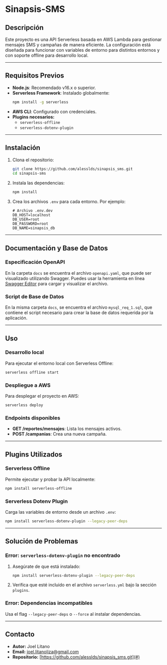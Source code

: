 # Sinapsis-SMS

## Descripción
Este proyecto es una API Serverless basada en AWS Lambda para gestionar mensajes SMS y campañas de manera eficiente. La configuración está diseñada para funcionar con variables de entorno para distintos entornos y con soporte offline para desarrollo local.

---

## Requisitos Previos

- **Node.js**: Recomendado v16.x o superior.
- **Serverless Framework**: Instalado globalmente:
  ```bash
  npm install -g serverless
  ```
- **AWS CLI**: Configurado con credenciales.
- **Plugins necesarios:**
  - `serverless-offline`
  - `serverless-dotenv-plugin`

---

## Instalación

1. Clona el repositorio:
   ```bash
   git clone https://github.com/alesslds/sinapsis_sms.git
   cd sinapsis-sms
   ```

2. Instala las dependencias:
   ```bash
   npm install
   ```

3. Crea los archivos `.env` para cada entorno. Por ejemplo:
   ```plaintext
   # Archivo .env.dev
   DB_HOST=localhost
   DB_USER=root
   DB_PASSWORD=root
   DB_NAME=sinapsis_db
   ```

---

## Documentación y Base de Datos

### Especificación OpenAPI
En la carpeta `docs` se encuentra el archivo `openapi.yaml`, que puede ser visualizado utilizando Swagger. Puedes usar la herramienta en línea [Swagger Editor](https://editor.swagger.io/) para cargar y visualizar el archivo.

### Script de Base de Datos
En la misma carpeta `docs`, se encuentra el archivo `mysql_req_1.sql`, que contiene el script necesario para crear la base de datos requerida por la aplicación.

---

## Uso

### Desarrollo local

Para ejecutar el entorno local con Serverless Offline:
```bash
serverless offline start
```

### Despliegue a AWS

Para desplegar el proyecto en AWS:
```bash
serverless deploy
```

### Endpoints disponibles

- **GET /reportes/mensajes**: Lista los mensajes activos.
- **POST /campanias**: Crea una nueva campaña.

---

## Plugins Utilizados

### Serverless Offline
Permite ejecutar y probar la API localmente:
```bash
npm install serverless-offline
```

### Serverless Dotenv Plugin
Carga las variables de entorno desde un archivo `.env`:
```bash
npm install serverless-dotenv-plugin --legacy-peer-deps
```

---

## Solución de Problemas

### Error: `serverless-dotenv-plugin` no encontrado
1. Asegúrate de que está instalado:
   ```bash
   npm install serverless-dotenv-plugin --legacy-peer-deps
   ```
2. Verifica que esté incluido en el archivo `serverless.yml` bajo la sección `plugins`.

### Error: Dependencias incompatibles
Usa el flag `--legacy-peer-deps` o `--force` al instalar dependencias.

---

## Contacto

- **Autor:** Joel Litano
- **Email:** joel.litanoliza@gmail.com
- **Repositorio:** [https://github.com/alesslds/sinapsis_sms.git](#)



